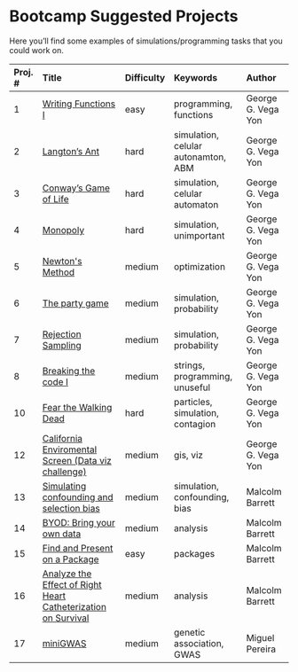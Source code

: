 Bootcamp Suggested Projects
================

Here you’ll find some examples of simulations/programming tasks that you
could work
on.

| Proj. \# | Title                                                                                      | Difficulty | Keywords                            | Author             |
| :------- | :----------------------------------------------------------------------------------------- | :--------- | :---------------------------------- | :----------------- |
| 1        | [Writing Functions I](01-functions1/)                                                      | easy       | programming, functions              | George G. Vega Yon |
| 2        | [Langton’s Ant](02-langtons-ant/)                                                          | hard       | simulation, celular autonamton, ABM | George G. Vega Yon |
| 3        | [Conway’s Game of Life](03-life/)                                                          | hard       | simulation, celular automaton       | George G. Vega Yon |
| 4        | [Monopoly](04-monopoly-game/)                                                              | hard       | simulation, unimportant             | George G. Vega Yon |
| 5        | [Newton's Method](05-newtons/)                                                             | medium     | optimization                        | George G. Vega Yon |
| 6        | [The party game](06-party/)                                                                | medium     | simulation, probability             | George G. Vega Yon |
| 7        | [Rejection Sampling](07-rejection/)                                                        | medium     | simulation, probability             | George G. Vega Yon |
| 8        | [Breaking the code I](08-secret1/)                                                         | medium     | strings, programming, unuseful      | George G. Vega Yon |
| 10       | [Fear the Walking Dead](10-walking-dead/)                                                  | hard       | particles, simulation, contagion    | George G. Vega Yon |
| 12       | [California Enviromental Screen (Data viz challenge)](12-california-env/)                  | medium     | gis, viz                            | George G. Vega Yon |
| 13       | [Simulating confounding and selection bias](13-bias-sim/README.rmd)                        | medium     | simulation, confounding, bias       | Malcolm Barrett    |
| 14       | [BYOD: Bring your own data](14-byod/README.rmd)                                            | medium     | analysis                            | Malcolm Barrett    |
| 15       | [Find and Present on a Package](15-present-package/README.rmd)                             | easy       | packages                            | Malcolm Barrett    |
| 16       | [Analyze the Effect of Right Heart Catheterization on Survival](16-analyze-rhc/README.rmd) | medium     | analysis                            | Malcolm Barrett    |
| 17       | [miniGWAS](17-gwas1/)                                                                      | medium     | genetic association, GWAS           | Miguel Pereira     |
